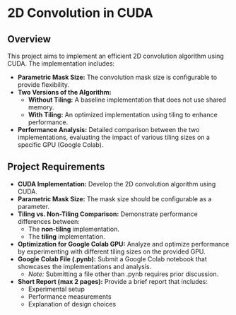 # 2D Convolution in CUDA

## Overview

This project aims to implement an efficient 2D convolution algorithm using CUDA. The implementation includes:
- **Parametric Mask Size:** The convolution mask size is configurable to provide flexibility.
- **Two Versions of the Algorithm:**
  - **Without Tiling:** A baseline implementation that does not use shared memory.
  - **With Tiling:** An optimized implementation using tiling to enhance performance.
- **Performance Analysis:** Detailed comparison between the two implementations, evaluating the impact of various tiling sizes on a specific GPU (Google Colab).

## Project Requirements

- **CUDA Implementation:** Develop the 2D convolution algorithm using CUDA.
- **Parametric Mask Size:** The mask size should be configurable as a parameter.
- **Tiling vs. Non-Tiling Comparison:** Demonstrate performance differences between:
  - The **non-tiling** implementation.
  - The **tiling** implementation.
- **Optimization for Google Colab GPU:** Analyze and optimize performance by experimenting with different tiling sizes on the provided GPU.
- **Google Colab File (.pynb):** Submit a Google Colab notebook that showcases the implementations and analysis.
  - *Note:* Submitting a file other than .pynb requires prior discussion.
- **Short Report (max 2 pages):** Provide a brief report that includes:
  - Experimental setup
  - Performance measurements
  - Explanation of design choices




